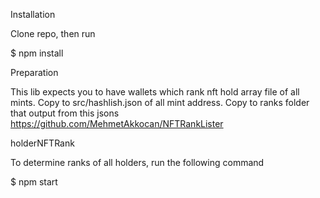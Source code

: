 Installation

Clone repo, then run

$ npm install


Preparation

This lib expects you to have wallets which rank nft hold array file of all mints. Copy to src/hashlish.json of all mint address. Copy to ranks folder that output from this jsons https://github.com/MehmetAkkocan/NFTRankLister 


holderNFTRank

To determine ranks of all holders, run the following command

$ npm start